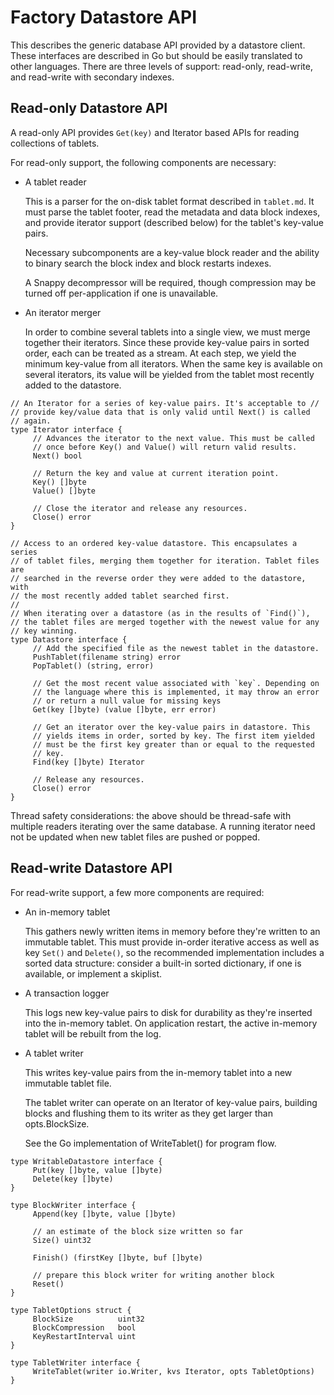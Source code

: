 Factory Datastore API
=====================

This describes the generic database API provided by a datastore
client. These interfaces are described in Go but should be easily
translated to other languages. There are three levels of support:
read-only, read-write, and read-write with secondary indexes.


Read-only Datastore API
-----------------------

A read-only API provides `Get(key)` and Iterator based APIs for
reading collections of tablets.

For read-only support, the following components are necessary:

* A tablet reader

  This is a parser for the on-disk tablet format described in
  `tablet.md`. It must parse the tablet footer, read the metadata and
  data block indexes, and provide iterator support (described below)
  for the tablet's key-value pairs.

  Necessary subcomponents are a key-value block reader and the ability
  to binary search the block index and block restarts indexes.

  A Snappy decompressor will be required, though compression may be
  turned off per-application if one is unavailable.

* An iterator merger

  In order to combine several tablets into a single view, we must
  merge together their iterators. Since these provide key-value pairs
  in sorted order, each can be treated as a stream. At each step, we
  yield the minimum key-value from all iterators. When the same key is
  available on several iterators, its value will be yielded from the
  tablet most recently added to the datastore.

~~~~~~~~~~~~~~~~~~~~~~~~~~~~~~~~~~~~~~~~~~~~~~~~~~~~~~~~~~~~~~~~~~~~~~~~~~~~
// An Iterator for a series of key-value pairs. It's acceptable to //
// provide key/value data that is only valid until Next() is called
// again.
type Iterator interface {
     // Advances the iterator to the next value. This must be called
     // once before Key() and Value() will return valid results.
     Next() bool

     // Return the key and value at current iteration point.
     Key() []byte
     Value() []byte

     // Close the iterator and release any resources.
     Close() error
}

// Access to an ordered key-value datastore. This encapsulates a series
// of tablet files, merging them together for iteration. Tablet files are
// searched in the reverse order they were added to the datastore, with
// the most recently added tablet searched first.
//
// When iterating over a datastore (as in the results of `Find()`),
// the tablet files are merged together with the newest value for any
// key winning.
type Datastore interface {
     // Add the specified file as the newest tablet in the datastore.
     PushTablet(filename string) error
     PopTablet() (string, error)

     // Get the most recent value associated with `key`. Depending on
     // the language where this is implemented, it may throw an error
     // or return a null value for missing keys
     Get(key []byte) (value []byte, err error)

     // Get an iterator over the key-value pairs in datastore. This
     // yields items in order, sorted by key. The first item yielded
     // must be the first key greater than or equal to the requested
     // key.
     Find(key []byte) Iterator

     // Release any resources.
     Close() error
}
~~~~~~~~~~~~~~~~~~~~~~~~~~~~~~~~~~~~~~~~~~~~~~~~~~~~~~~~~~~~~~~~~~~~~~~~~~~~

Thread safety considerations: the above should be thread-safe with
multiple readers iterating over the same database. A running iterator
need not be updated when new tablet files are pushed or popped.


Read-write Datastore API
------------------------

For read-write support, a few more components are required:

* An in-memory tablet

  This gathers newly written items in memory before they're written to
  an immutable tablet. This must provide in-order iterative access as
  well as key `Set()` and `Delete()`, so the recommended
  implementation includes a sorted data structure: consider a built-in
  sorted dictionary, if one is available, or implement a skiplist.

* A transaction logger

  This logs new key-value pairs to disk for durability as they're
  inserted into the in-memory tablet. On application restart, the
  active in-memory tablet will be rebuilt from the log.

* A tablet writer

  This writes key-value pairs from the in-memory tablet into a new
  immutable tablet file.

  The tablet writer can operate on an Iterator of key-value pairs,
  building blocks and flushing them to its writer as they get larger
  than opts.BlockSize.

  See the Go implementation of WriteTablet() for program flow.

~~~~~~~~~~~~~~~~~~~~~~~~~~~~~~~~~~~~~~~~~~~~~~~~~~~~~~~~~~~~~~~~~~~~~~~~~~~~
type WritableDatastore interface {
     Put(key []byte, value []byte)
     Delete(key []byte)
}

type BlockWriter interface {
     Append(key []byte, value []byte)

     // an estimate of the block size written so far
     Size() uint32

     Finish() (firstKey []byte, buf []byte)

     // prepare this block writer for writing another block
     Reset()
}

type TabletOptions struct {
     BlockSize          uint32
     BlockCompression   bool
     KeyRestartInterval uint
}

type TabletWriter interface {
     WriteTablet(writer io.Writer, kvs Iterator, opts TabletOptions)
}
~~~~~~~~~~~~~~~~~~~~~~~~~~~~~~~~~~~~~~~~~~~~~~~~~~~~~~~~~~~~~~~~~~~~~~~~~~~~
